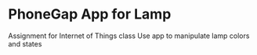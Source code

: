# PhoneGap App for Lamp

Assignment for Internet of Things class
Use app to manipulate lamp colors and states

